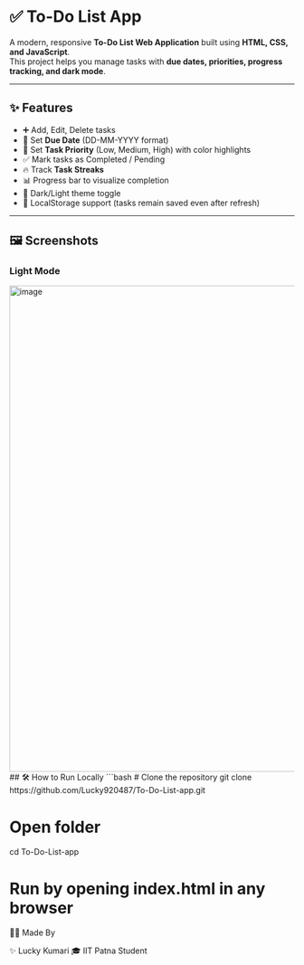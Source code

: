 # ✅ To-Do List App

A modern, responsive **To-Do List Web Application** built using **HTML, CSS, and JavaScript**.  
This project helps you manage tasks with **due dates, priorities, progress tracking, and dark mode**.

---

## ✨ Features
- ➕ Add, Edit, Delete tasks  
- 📅 Set **Due Date** (DD-MM-YYYY format)  
- 🎯 Set **Task Priority** (Low, Medium, High) with color highlights  
- ✅ Mark tasks as Completed / Pending  
- 🔥 Track **Task Streaks**  
- 📊 Progress bar to visualize completion  
- 🌙 Dark/Light theme toggle  
- 💾 LocalStorage support (tasks remain saved even after refresh)  

---

## 🖼️ Screenshots
### Light Mode
<img width="1863" height="860" alt="image" src="https://github.com/user-attachments/assets/2782c8b2-e7f3-4a4f-892d-78a2b3dceba3" />
## 🛠️ How to Run Locally
```bash
# Clone the repository
git clone https://github.com/Lucky920487/To-Do-List-app.git

# Open folder
cd To-Do-List-app

# Run by opening index.html in any browser

👩‍💻 Made By

✨ Lucky Kumari
🎓 IIT Patna Student
